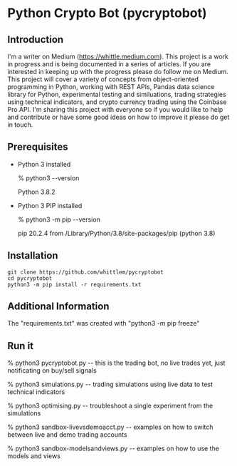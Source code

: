 # Python Crypto Bot (pycryptobot)

## Introduction

I'm a writer on Medium (https://whittle.medium.com). This project is a work in progress and is being documented in a series of articles. If you are interested in keeping up with the progress please do follow me on Medium. This project will cover a variety of concepts from object-oriented programming in Python, working with REST APIs, Pandas data science library for Python, experimental testing and similuations, trading strategies using technical indicators, and crypto currency trading using the Coinbase Pro API. I'm sharing this project with everyone so if you would like to help and contribute or have some good ideas on how to improve it please do get in touch.

## Prerequisites

* Python 3 installed

    % python3 --version
    
    Python 3.8.2
    
* Python 3 PIP installed

    % python3 -m pip --version
    
    pip 20.2.4 from /Library/Python/3.8/site-packages/pip (python 3.8)

## Installation

    git clone https://github.com/whittlem/pycryptobot
    cd pycryptobot
    python3 -m pip install -r requirements.txt

## Additional Information

The "requirements.txt" was created with "python3 -m pip freeze"

## Run it

% python3 pycryptobot.py               --    this is the trading bot, no live trades yet, just notificating on buy/sell signals

% python3 simulations.py               --    trading simulations using live data to test technical indicators

% python3 optimising.py                --    troubleshoot a single experiment from the simulations

% python3 sandbox-livevsdemoacct.py    --    examples on how to switch between live and demo trading accounts

% python3 sandbox-modelsandviews.py    --    examples on how to use the models and views

